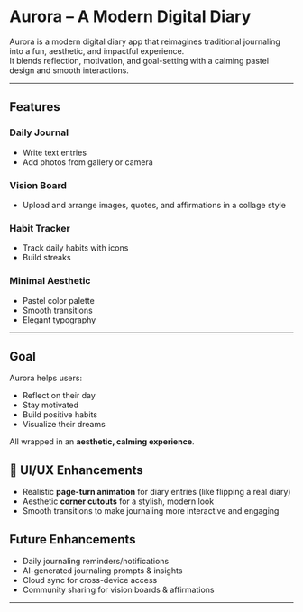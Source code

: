 # Aurora – A Modern Digital Diary  

Aurora is a modern digital diary app that reimagines traditional journaling into a fun, aesthetic, and impactful experience.  
It blends reflection, motivation, and goal-setting with a calming pastel design and smooth interactions.  

---

## Features  

### Daily Journal  
- Write text entries  
- Add photos from gallery or camera  

### Vision Board  
- Upload and arrange images, quotes, and affirmations in a collage style  

### Habit Tracker  
- Track daily habits with icons  
- Build streaks  

### Minimal Aesthetic  
- Pastel color palette  
- Smooth transitions  
- Elegant typography  

---

## Goal  

Aurora helps users:  
- Reflect on their day  
- Stay motivated  
- Build positive habits  
- Visualize their dreams  

All wrapped in an **aesthetic, calming experience**.  

## 📖 UI/UX Enhancements  

- Realistic **page-turn animation** for diary entries (like flipping a real diary)  
- Aesthetic **corner cutouts** for a stylish, modern look  
- Smooth transitions to make journaling more interactive and engaging  


##  Future Enhancements  

-  Daily journaling reminders/notifications  
-  AI-generated journaling prompts & insights  
-  Cloud sync for cross-device access  
-  Community sharing for vision boards & affirmations  

---

